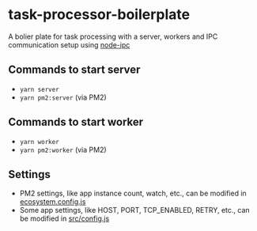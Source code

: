 # task-processor-boilerplate
A bolier plate for task processing with a server, workers and IPC communication setup using [node-ipc](https://www.npmjs.com/package/node-ipc)

## Commands to start server
- `yarn server`
- `yarn pm2:server` (via PM2)

## Commands to start worker
- `yarn worker`
- `yarn pm2:worker` (via PM2)

## Settings
- PM2 settings, like app instance count, watch, etc., can be modified in [ecosystem.config.js](ecosystem.config.js)
- Some app settings, like HOST, PORT, TCP_ENABLED, RETRY, etc., can be modified in [src/config.js](src/config.js)
